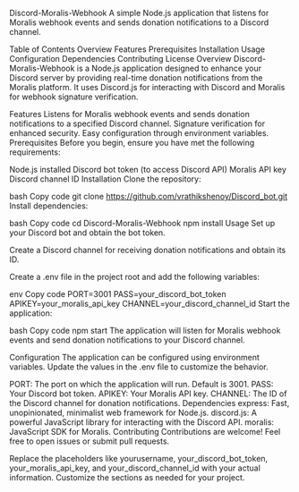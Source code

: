 Discord-Moralis-Webhook
A simple Node.js application that listens for Moralis webhook events and sends donation notifications to a Discord channel.

Table of Contents
Overview
Features
Prerequisites
Installation
Usage
Configuration
Dependencies
Contributing
License
Overview
Discord-Moralis-Webhook is a Node.js application designed to enhance your Discord server by providing real-time donation notifications from the Moralis platform. It uses Discord.js for interacting with Discord and Moralis for webhook signature verification.

Features
Listens for Moralis webhook events and sends donation notifications to a specified Discord channel.
Signature verification for enhanced security.
Easy configuration through environment variables.
Prerequisites
Before you begin, ensure you have met the following requirements:

Node.js installed
Discord bot token (to access Discord API)
Moralis API key
Discord channel ID
Installation
Clone the repository:

bash
Copy code
git clone https://github.com/vrathikshenoy/Discord_bot.git
Install dependencies:

bash
Copy code
cd Discord-Moralis-Webhook
npm install
Usage
Set up your Discord bot and obtain the bot token.

Create a Discord channel for receiving donation notifications and obtain its ID.

Create a .env file in the project root and add the following variables:

env
Copy code
PORT=3001
PASS=your_discord_bot_token
APIKEY=your_moralis_api_key
CHANNEL=your_discord_channel_id
Start the application:

bash
Copy code
npm start
The application will listen for Moralis webhook events and send donation notifications to your Discord channel.

Configuration
The application can be configured using environment variables. Update the values in the .env file to customize the behavior.

PORT: The port on which the application will run. Default is 3001.
PASS: Your Discord bot token.
APIKEY: Your Moralis API key.
CHANNEL: The ID of the Discord channel for donation notifications.
Dependencies
express: Fast, unopinionated, minimalist web framework for Node.js.
discord.js: A powerful JavaScript library for interacting with the Discord API.
moralis: JavaScript SDK for Moralis.
Contributing
Contributions are welcome! Feel free to open issues or submit pull requests.



Replace the placeholders like yourusername, your_discord_bot_token, your_moralis_api_key, and your_discord_channel_id with your actual information. Customize the sections as needed for your project.

